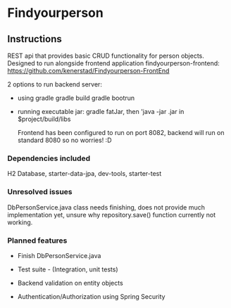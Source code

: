 # Findyourperson

## Instructions
REST api that provides basic CRUD functionality for person objects.
Designed to run alongside frontend application findyourperson-frontend: https://github.com/kenerstad/Findyourperson-FrontEnd
	
2 options to run backend server:
- using gradle
	gradle build
	gradle bootrun
		
- running executable jar: gradle fatJar, then 'java -jar <jarfile>.jar in $project/build/libs
	
	Frontend has been configured to run on port 8082, backend will run on standard 8080 so no worries! :D
	

### Dependencies included
H2 Database, starter-data-jpa, dev-tools, starter-test

### Unresolved issues
DbPersonService.java class needs finishing, does not provide much implementation yet,
unsure why repository.save() function currently not working.

### Planned features
* Finish DbPersonService.java
	
* Test suite - (Integration, unit tests)
	
* Backend validation on entity objects
	
* Authentication/Authorization using Spring Security